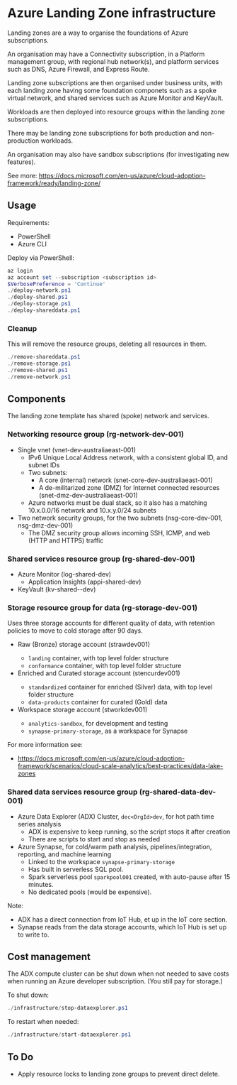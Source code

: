 Azure Landing Zone infrastructure
=================================

Landing zones are a way to organise the foundations of Azure subscriptions.

An organisation may have a Connectivity subscription, in a Platform management group,
with regional hub network(s), and platform services such as DNS, Azure Firewall, and Express Route.

Landing zone subscriptions are then organised under business units, with
each landing zone having some foundation componets such as a spoke virtual network,
and shared services such as Azure Monitor and KeyVault.

Workloads are then deployed into resource groups within the landing zone subscriptions.

There may be landing zone subscriptions for both production and non-production workloads.

An organisation may also have sandbox subscriptions (for investigating new features).

See more: https://docs.microsoft.com/en-us/azure/cloud-adoption-framework/ready/landing-zone/


Usage
-----

Requirements:
* PowerShell
* Azure CLI

Deploy via PowerShell:

```powershell
az login
az account set --subscription <subscription id>
$VerbosePreference = 'Continue'
./deploy-network.ps1
./deploy-shared.ps1
./deploy-storage.ps1
./deploy-shareddata.ps1
```

### Cleanup

This will remove the resource groups, deleting all resources in them.

```powershell
./remove-shareddata.ps1
./remove-storage.ps1
./remove-shared.ps1
./remove-network.ps1
```

Components
----------

The landing zone template has shared (spoke) network and services.

### Networking resource group (rg-network-dev-001)

* Single vnet (vnet-dev-australiaeast-001)
  - IPv6 Unique Local Address network, with a consistent global ID, and subnet IDs
  - Two subnets:
    - A core (internal) network (snet-core-dev-australiaeast-001)
    - A de-militarized zone (DMZ) for Internet connected resources (snet-dmz-dev-australiaeast-001)
  - Azure networks must be dual stack, so it also has a matching 10.x.0.0/16 network and 10.x.y.0/24 subnets
* Two network security groups, for the two subnets (nsg-core-dev-001, nsg-dmz-dev-001)
  - The DMZ security group allows incoming SSH, ICMP, and web (HTTP and HTTPS) traffic

### Shared services resource group (rg-shared-dev-001)

* Azure Monitor (log-shared-dev)
  - Application Insights (appi-shared-dev)
* KeyVault (kv-shared-<OrgId>-dev)

### Storage resource group for data (rg-storage-dev-001)

Uses three storage accounts for different quality of data, with retention policies to move to cold storage after 90 days.

* Raw (Bronze) storage account (straw<OrdId>dev001)
  - `landing` container, with top level folder structure
  - `conformance` container, with top level folder structure
* Enriched and Curated storage account (stencur<OrdId>dev001)
  - `standardized` container for enriched (Silver) data, with top level folder structure
  - `data-products` container for curated (Gold) data
* Workspace storage account (stwork<OrdId>dev001)
  - `analytics-sandbox`, for development and testing
  - `synapse-primary-storage`, as a workspace for Synapse

For more information see:

* https://docs.microsoft.com/en-us/azure/cloud-adoption-framework/scenarios/cloud-scale-analytics/best-practices/data-lake-zones 

### Shared data services resource group (rg-shared-data-dev-001)

* Azure Data Explorer (ADX) Cluster, `dec<OrgId>dev`, for hot path time series analysis
  - ADX is expensive to keep running, so the script stops it after creation
  - There are scripts to start and stop as needed
* Azure Synapse, for cold/warm path analysis, pipelines/integration, reporting, and machine learning
  - Linked to the workspace `synapse-primary-storage`
  - Has built in serverless SQL pool.
  - Spark serverless pool `sparkpool001` created, with auto-pause after 15 minutes.
  - No dedicated pools (would be expensive).

Note:

* ADX has a direct connection from IoT Hub, et up in the IoT core section.
* Synapse reads from the data storage accounts, which IoT Hub is set up to write to.


Cost management
---------------

The ADX compute cluster can be shut down when not needed to save costs when running an Azure developer subscription. (You still pay for storage.)

To shut down:

```powershell
./infrastructure/stop-dataexplorer.ps1
```

To restart when needed:

```powershell
./infrastructure/start-dataexplorer.ps1
```


To Do
-----

* Apply resource locks to landing zone groups to prevent direct delete.
